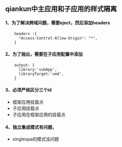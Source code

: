 ## qiankun中主应用和子应用的样式隔离
#### 1、为了解决跨域问题，需要eject，然后添加headers

```
    headers :{
      "Access-Control-Allow-Origin": "*",
    }
```
#### 2、为了抛出，需要在子应用配置中添加
```
    output: {
      library:'subApp',
      libraryTarget:'umd',
    }
```


#### 3、必须严格区分三个id
+ 框架应用挂载点
+ 子应用挂载点
+ 子应用在框架应用的挂载点


#### 4、独立集成模式有问题，
+ singlespa的模式没问题